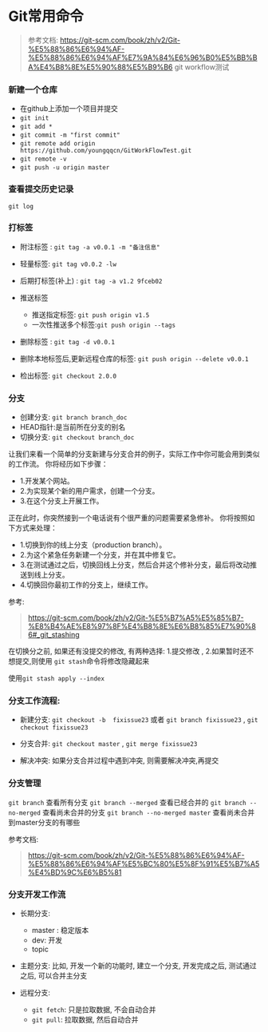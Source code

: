 # Git常用命令

> 参考文档: https://git-scm.com/book/zh/v2/Git-%E5%88%86%E6%94%AF-%E5%88%86%E6%94%AF%E7%9A%84%E6%96%B0%E5%BB%BA%E4%B8%8E%E5%90%88%E5%B9%B6
git workflow测试


### 新建一个仓库

- 在github上添加一个项目并提交
- `git init`
- `git add *`
- `git commit -m "first commit"`
- `git remote add origin https://github.com/youngqqcn/GitWorkFlowTest.git`
- `git remote -v`
- `git push -u origin master`


### 查看提交历史记录

`git log`


### 打标签

- 附注标签 : `git tag -a v0.0.1 -m "备注信息"`


- 轻量标签: `git tag v0.0.2 -lw`

- 后期打标签(补上) : `git tag -a v1.2 9fceb02`

- 推送标签
  - 推送指定标签: `git push origin v1.5`
  - 一次性推送多个标签:`git push origin --tags`

- 删除标签 : `git tag -d v0.0.1`
- 删除本地标签后,更新远程仓库的标签: `git push origin --delete v0.0.1`

- 检出标签: `git checkout 2.0.0`


### 分支

- 创建分支: `git branch branch_doc`
- HEAD指针:是当前所在分支的别名
- 切换分支: `git checkout branch_doc`



让我们来看一个简单的分支新建与分支合并的例子，实际工作中你可能会用到类似的工作流。 你将经历如下步骤：

- 1.开发某个网站。
- 2.为实现某个新的用户需求，创建一个分支。
- 3.在这个分支上开展工作。

正在此时，你突然接到一个电话说有个很严重的问题需要紧急修补。 你将按照如下方式来处理：

- 1.切换到你的线上分支（production branch）。
- 2.为这个紧急任务新建一个分支，并在其中修复它。
- 3.在测试通过之后，切换回线上分支，然后合并这个修补分支，最后将改动推送到线上分支。
- 4.切换回你最初工作的分支上，继续工作。

参考:
> https://git-scm.com/book/zh/v2/Git-%E5%B7%A5%E5%85%B7-%E8%B4%AE%E8%97%8F%E4%B8%8E%E6%B8%85%E7%90%86#_git_stashing


在切换分之前, 如果还有没提交的修改, 有两种选择: 1.提交修改 , 2.如果暂时还不想提交,则使用 `git stash`命令将修改隐藏起来

使用`git stash apply --index`


### 分支工作流程:

- 新建分支: `git checkout -b  fixissue23`  或者 `git branch fixissue23` , `git checkout fixissue23`

- 分支合并: `git checkout master` , `git merge fixissue23`


- 解决冲突: 如果分支合并过程中遇到冲突, 则需要解决冲突,再提交


### 分支管理

`git branch` 查看所有分支
`git branch --merged` 查看已经合并的
`git branch --no-merged` 查看尚未合并的分支
`git branch --no-merged master` 查看尚未合并到master分支的有哪些


参考文档:
> https://git-scm.com/book/zh/v2/Git-%E5%88%86%E6%94%AF-%E5%88%86%E6%94%AF%E5%BC%80%E5%8F%91%E5%B7%A5%E4%BD%9C%E6%B5%81

### 分支开发工作流

- 长期分支:
  - master : 稳定版本
  - dev: 开发
  - topic

- 主题分支:
  比如, 开发一个新的功能时, 建立一个分支, 开发完成之后, 测试通过之后, 可以合并主分支


- 远程分支:
  - `git fetch`: 只是拉取数据, 不会自动合并
  - `git pull`: 拉取数据, 然后自动合并




